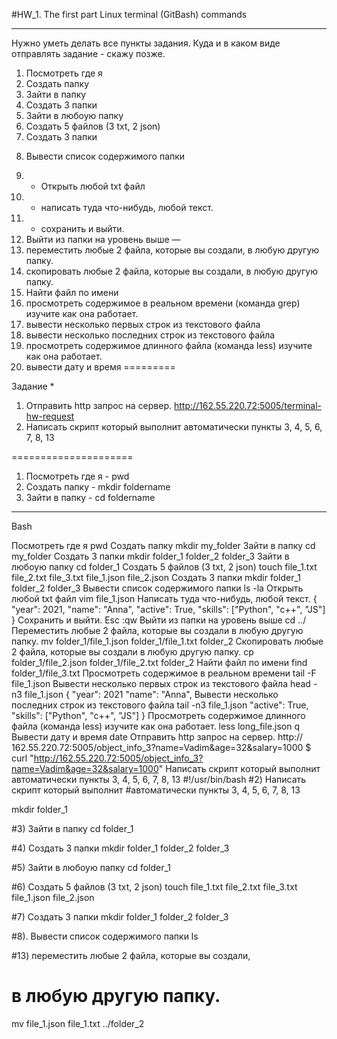 #HW_1. The first part
Linux terminal (GitBash) commands

___

Нужно уметь делать все пункты задания.
Куда и в каком виде отправлять задание - скажу позже.

1) Посмотреть где я
2) Создать папку
3) Зайти в папку
4) Создать 3 папки
5) Зайти в любоую папку
6) Создать 5 файлов (3 txt, 2 json)
7) Создать 3 папки
8. Вывести список содержимого папки
9) + Открыть любой txt файл
10) + написать туда что-нибудь, любой текст.
11) + сохранить и выйти.
12) Выйти из папки на уровень выше
—
13) переместить любые 2 файла, которые вы создали, в любую другую папку.
14) скопировать любые 2 файла, которые вы создали, в любую другую папку.
15) Найти файл по имени
16) просмотреть содержимое в реальном времени (команда grep) изучите как она работает.
17) вывести несколько первых строк из текстового файла
18) вывести несколько последних строк из текстового файла
19) просмотреть содержимое длинного файла (команда less) изучите как она работает.
20) вывести дату и время
=========

Задание *
1) Отправить http запрос на сервер.
http://162.55.220.72:5005/terminal-hw-request
2) Написать скрипт который выполнит автоматически пункты 3, 4, 5, 6, 7, 8, 13

=====================
1) Посмотреть где я - pwd
2) Создать папку - mkdir foldername
3) Зайти в папку - cd foldername

___

Bash

Посмотреть где я
pwd
Создать папку
mkdir my_folder
Зайти в папку
cd my_folder
Создать 3 папки
mkdir folder_1 folder_2 folder_3
Зайти в любоую папку
cd folder_1
Создать 5 файлов (3 txt, 2 json)
touch file_1.txt file_2.txt file_3.txt file_1.json file_2.json
Создать 3 папки
mkdir folder_1 folder_2 folder_3
Вывести список содержимого папки
ls -la
Открыть любой txt файл
vim file_1.json
Написать туда что-нибудь, любой текст.
{
        "year":         2021,
        "name":         "Anna",
        "active":       True,
        "skills":       ["Python", "c++", "JS"]
}
Сохранить и выйти.
Esc
:qw
Выйти из папки на уровень выше
cd ../
Переместить любые 2 файла, которые вы создали в любую другую папку.
mv folder_1/file_1.json folder_1/file_1.txt folder_2
Скопировать любые 2 файла, которые вы создали в любую другую папку.
cp folder_1/file_2.json folder_1/file_2.txt folder_2
Найти файл по имени
find folder_1/file_3.txt
Просмотреть содержимое в реальном времени
tail -F file_1.json
Вывести несколько первых строк из текстового файла
head -n3 file_1.json
{
	"year":		2021
	"name": 	"Anna",
Вывести несколько последних строк из текстового файла
tail -n3 file_1.json
	"active": 	True,
	"skills":	["Python", "c++", "JS"]
}
Просмотреть содержимое длинного файла (команда less) изучите как она работает.
less long_file.json
q
Вывести дату и время
date
Отправить http запрос на сервер. http:// 162.55.220.72:5005/object_info_3?name=Vadim&age=32&salary=1000
$ curl "http://162.55.220.72:5005/object_info_3?name=Vadim&age=32&salary=1000"
Написать скрипт который выполнит автоматически пункты 3, 4, 5, 6, 7, 8, 13
#!/usr/bin/bash
#2) Написать скрипт который выполнит
#автоматически пункты 3, 4, 5, 6, 7, 8, 13

mkdir folder_1

#3) Зайти в папку
cd folder_1

#4) Создать 3 папки
mkdir folder_1 folder_2 folder_3

#5) Зайти в любоую папку
cd folder_1

#6) Создать 5 файлов (3 txt, 2 json)
touch file_1.txt file_2.txt file_3.txt file_1.json file_2.json

#7) Создать 3 папки
mkdir folder_1 folder_2 folder_3

#8). Вывести список содержимого папки
ls

#13) переместить любые 2 файла, которые вы создали,
#	 в любую другую папку.
mv file_1.json file_1.txt ../folder_2
